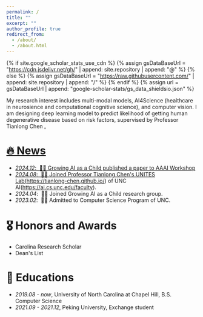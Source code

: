 ```yaml
---
permalink: /
title: ""
excerpt: ""
author_profile: true
redirect_from: 
  - /about/
  - /about.html
---
```


{% if site.google_scholar_stats_use_cdn %}
{% assign gsDataBaseUrl = "https://cdn.jsdelivr.net/gh/" | append: site.repository | append: "@" %}
{% else %}
{% assign gsDataBaseUrl = "https://raw.githubusercontent.com/" | append: site.repository | append: "/" %}
{% endif %}
{% assign url = gsDataBaseUrl | append: "google-scholar-stats/gs_data_shieldsio.json" %}

<span class='anchor' id='about-me'></span>

My research interest includes multi-modal models, AI4Science (healthcare in neurosience and computational cognitive science), and computer vision. I am designing deep learning model to predict likelihood of getting human degenerative disease based on risk factors, supervised by Professor Tianlong Chen <a href='https://tianlong-chen.github.io/'>. 

# 🔥 News
- *2024.12*: &nbsp;🎉🎉 Growing AI as a Child published a paper to AAAI Workshop
- *2024.08*: &nbsp;🎉🎉 Joined Professor Tianlong Chen's UNITES Lab(https://tianlong-chen.github.io/) of UNC AI(https://ai.cs.unc.edu/faculty).
- *2024.04*: &nbsp;🎉🎉 Joined Growing AI as a Child research group. 
- *2023.02*: &nbsp;🎉🎉 Admitted to Computer Science Program of UNC.

# 🎖 Honors and Awards
- Carolina Research Scholar
- Dean's List
  
# 📖 Educations
- *2019.08 - now*, University of North Carolina at Chapel Hill, B.S. Computer Science
- *2021.09 - 2021.12*, Peking University, Exchange student


